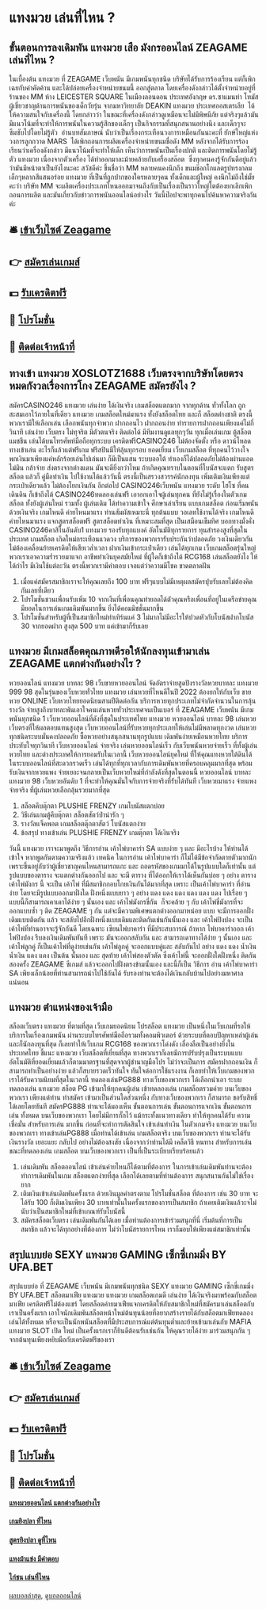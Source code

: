 # แทงมวย เล่นที่ไหน ?
## ขั้นตอนการลงเดิมพัน แทงมวย เสือ มังกรออนไลน์ ZEAGAME เล่นที่ไหน ?
ในเบื้องต้น แทงมวย ที่ ZEAGAME เว็บพนัน มีเกมพนันทุกชนิด บริษัทได้รับการร้องเรียน แต่ก็เพิกเฉยกับคำคัดค้าน และได้ปล่อยเครื่องจำหน่ายขนมนี้ ออกสู่ตลาด โดยเครื่องดังกล่าวได้ตั้งจำหน่ายอยู่ที่ร้านของ MM ห้าง LEICESTER SQUARE ในเมืองลอนดอน ประเทศอังกฤษ
ดร.ซาแมนท่า โทมัส ผู้เชี่ยวชาญด้านการพนันของเด็กวัยรุ่น จากมหาวิทยาลัย DEAKIN แทงมวย ประเทศออสเตรเลีย  ได้ให้ความสนใจกับเครื่องนี้ โดยกล่าวว่า ในขณะที่เครื่องดังกล่าวดูเหมือนจะไม่มีพิษมีภัย แต่จริงๆแล้วมันมีแนวโน้มที่จะทำให้การพนันในความรู้สึกของเด็กๆ เป็นกิจกรรมที่สนุกสนานอย่างนึง และเด็กๆจะซึมซับไปโดยไม่รู้ตัว  อ่านบทสัมภาษณ์
นับว่าเป็นเรื่องกระเทือนวงการเหมือนกันนะคะที่ ยักษ์ใหญ่แห่งวงการลูกกวาด MARS  ได้เพิกถอนการผลิตเครื่องจำหน่ายขนมชื่อดัง MM หลังจากได้รับการร้องเรียนว่าเครื่องดังกล่าว มีแนวโน้มที่จะทำให้เด็ก เห็นว่าการพนันเป็นเรื่องปกติ และติดการพนันโดยไม่รู้ตัว แทงมวย เนื่องจากตัวเครื่อง ได้ทำออกมาละม้ายคล้ายกับเครื่องสล๊อต  ซึ่งทุกคนคงรู้จักกันดีอยู่แล้ว ว่ามันมีหน้าตาเป็นยังไงนะคะ
สวัสดีค่ะ ขึ้นชื่อว่า MM หลายคนคงนึกถึง ขนมช๊อกโกแลตรูปทรงกลมเล็กๆหลากสีแสนอร่อย แทงมวย ที่เป็นที่ถูกปากของใครหลายๆคน ทั้งเด็กและผู้ใหญ่ คงนึกไม่ถึงใช่มั้ยคะว่า บริษัท MM จะผลิตเครื่องประเภทไหนออกมาจนถึงกับเป็นเรื่องเป็นราวใหญ่โตต้องยกเลิกเพิกถอนการผลิต และมันเกี่ยวกับข่าวการพนันออนไลน์อย่างไร วันนี้ป๊อปจะพาทุกคนไปค้นหาความจริงกันค่ะ

## 🛎 [เข้าเว็บไซต์ Zeagame](https://bit.ly/3SdLNi2)
## 👉 [สมัครเล่นเกมส์](https://bit.ly/3SdLNi2)
## 💵 [รับเครดิตฟรี](https://bit.ly/3dyRKHj)
## 👑 [โปรโมชั่น](https://bit.ly/3dyRKHj)
## 📱 [ติดต่อเจ้าหน้าที่](https://bit.ly/3dyRKHj)

## ทางเข้า แทงมวย XOSLOTZ1688 เว็บตรงจากบริษัทโดยตรง หมดกังวลเรื่องการโกง ZEAGAME สมัครยังไง ?
สมัครCASINO246 แทงมวย เล่นง่าย ได้เงินจริง เกมสล็อตแตกมาก จากทุกด้าน ทั่วทั้งโลก ถูกสะสมเอาไว้ภายในที่เดียว แทงมวย เกมสล็อตใหม่มาแรง ทั้งยังสล็อตไทย และก็ สล็อตต่างชาติ ตรงนี้พวกเรามีให้เลือกเล่น เลือกพนันทุกจำพวก ฝากถอนไว ฝากถอนง่าย ทำรายการฝากถอนเพียงแค่ไม่กี่วินาที เล่นง่าย เว็บตรง ไม่ทุจริต มีตัวตนจริง ติดต่อได้ มีทีมงานดูแลทุกๆวัน ทุกเมื่อเล่นเกม ตู้สล็อตแมชชีน เล่นได้บนโทรศัพท์มือถือทุกระบบ เครดิตฟรีCASINO246 ไม่ต้องจัดตั้ง หรือ ดาวน์โหลดทางเข้าเล่น อะไรก็แล้วแต่ฟรีเกม ฟรีสปินมีให้ลุ้นทุกรอบ ยอดเยี่ยม เว็บเกมสล็อต ที่ทุกคนไว้วางใจ พกเงินมาเพียงแค่หลักร้อยเล่นไปเล่นมา ก็มีเป็นแสน ระบบออโต้ ทำเองก็ได้ปลอดภัยไม่ต้องผ่านแอดไม่มิน กล้าจ่าย ส่งตรงจากต่างแดน มันจะดียิ่งกว่าไหม ถ้าเกิดคุณทราบในตอนที่โบนัสจะแตก รับสูตรสล็อต แล้วก็ คู่มือทำเงิน ไปใช้งานได้แล้ววันนี้ ตรงนี้เป็นสรวงสวรรค์นักลงทุน เพิ่มเติมเงินเพียงแต่กระเป๋าเดียวแล้ว ไม่ต้องโยกเงินกัน อีกต่อไป CASINO246เว็บพนัน แทงมวย ระดับ ไฮโซ ที่คนเดินดิน ก็เข้าถึงได้
CASINO246ทดลองเล่นฟรี เอาอกเอาใจผู้เล่นทุกคน ที่ยังไม่รู้เรื่องในตัวเกมสล็อต ทั้งยังผู้เล่นใหม่ รวมทั้ง ผู้เล่นเดิม ได้ทำความเข้าใจ ศึกษาเล่าเรียน แบบเกมสล็อต ก่อนเริ่มพนันด้วยเงินจริง เกมไหนดี ค่ายไหนมาแรง ท่านสัมผัสเหมาะนี่ ทุกต้นแบบ วอเลทใช้งานได้จริง เกมไหนดี ค่ายไหนมาแรง แจกสูตรสล็อตฟรี สูตรสล็อตทำเงิน ที่เหมาะสมที่สุด เป็นเสมือนเข็มทิศ บอกทางมั่งคั่ง CASINO246คาสิโนอันดับ1 แทงมวย รองรับทุกแบงค์ อัตโนมัติทุกรายการ ทุนสำรองสูงที่สุดในประเทศ เกมสล็อต เกิดใหม่กระเทือนแวดวง บริการของพวกเรารับประกันว่าปลอดภัย วงเงินเดียวกัน ไม่ต้องเคลื่อนย้ายเครดิตให้เสียเวล่ำเวลา ฝากเงินเข้ากระเป๋าเดียว เล่นได้ทุกเกม เว็บเกมสล็อตรุ่นใหญ่ พวกเราเอาความร่ำรวยมาแจก อาชีพทำเงินยุคสมัยใหม่ ที่ผู้ใดก็เข้าถึงได้ RCG168 เล่นสล็อตยังไง ให้ได้กำไร มีเงินใช้แต่ละวัน ตรงนี้พวกเรามีคำตอบ เจอแต่ว่าความมีโชค ขาดตลาดฝัน
1. เมื่อแค่สมัครสมาชิกเราจะให้คุณเลยถึง 100 บาท ฟรีๆแบบไม่มีเหตุผลสมัครปุบรับเลยไม่ต้องคิดกันเลยที่เดียว
2. โปรโมชั่นชวนเพื่อนรับเพิ่ม 10 จากเงืนที่เพื่อนคุณทำยอดได้ตัวคุณหรือเพื่อนที่อยู่ในเครือข่ายคุณมียอดในการเล่นเกมเดิมพันมากขึ้น ยิ่งได้คอมมิชชั่นมากขึ้น
3. โปรโมชั่นสำหรับผู้ที่เป็นสมาชิกใหม่ทำเทิร์นแค่ 3 ไม่มากไม่มีอะไรให้ปวดหัวกับโบนัสฝากโบนัส 30 จากยอดฝาก สูงสุด 500 บาท แค่เข้ามาก็รับเลย

## แทงมวย มีเกมสล็อตคุณภาพดีรอให้นักลงทุนเข้ามาเล่น ZEAGAME แตกต่างกันอย่างไร ?
หวยออนไลน์ แทงมวย บาทละ 98 เว็บขายหวยออนไลน์ จัดอัตราจ่ายสูดปังรางวัลหวยบาทละ แทงมวย 999 98 สุดในรุ่นของเว็บหวยทั่วไทย แทงมวย เล่นหวยที่ไหนดีในปี 2022 ต้องยกให้กับเว็บ ขายหวย ONLINE เว็บหวยไทยยอดนิยมสามปีติดต่อกัน บริการหวยทุกประเภทไม่จำกัดจำนวนในการลุ้นรางวัล จ่ายสูงถึงบาทละพันเอาใจคนเล่นหวยทั่วประเทศจนเป็นเบอร์ ที่ ZEAGAME เว็บพนัน มีเกมพนันทุกชนิด 1 เว็บหวยออนไลน์ที่ดังที่สุดในประเทศไทย แทงมวย หวยออนไลน์ บาทละ 98 เล่นหวยเว็บตรงที่ให้ผลตอบแทนสูงสุด เว็บหวยออนไลน์ที่รับหวยทุกประเภทให้เล่นไม่มีพลาดทุกงวด เล่นหวยทุกชนิดระบบมั่นคงปลอดภัย ซื้อหวยอย่างสนุกสนานทุกรูปแบบ เดิมพันง่ายเหมือนหวยไทย บริการประทับใจทุกวินาที เว็บหวยออนไลน์ จ่ายจริง เล่นหวยออนไลน์เร็ว กับเว็บพนันหวยจ่ายเร็ว ที่ทั้งผู้เล่นหวยไทย และต่างประเทศให้การยอมรับในเวลานี้ เว็บหวยออนไลน์ยุคใหม่ ที่ให้คุณแทงหวยใต้ดินได้ในระบบออนไลน์ที่สะดวกรวดเร็ว เล่นได้ทุกที่ทุกเวลากับการเดิมพันหวยที่ครอบคลุมมากที่สุด พร้อมรับเงินจากหวยแพง จ่ายเยอะจนกลายเป็นเว็บหวยใหม่ที่กำลังดังที่สุดในตอนนี้ หวยออนไลน์ บาทละ แทงมวย 98 เว็บหวยอันดับ 1 ที่จะทำให้คุณมั่นใจกับการจ่ายจริงที่รับได้ทันที เว็บหวยมาแรง จ่ายแพงจ่ายจริง ที่ผู้เล่นหวยเลือกลุ้นรวยมากที่สุด
1. สล็อตคีบตุ๊กตา PLUSHIE FRENZY เกมโบนัสแตกบ่อย
2. วิธีเล่นเกมตู้คีบตุ๊กตา สล็อตสัตว์ป่าน่ารัก ๆ
3. รางวัลแจ็คพอต เกมสล็อตตุ๊กตาสัตว์ โบนัสแตกง่าย
4. ข้อสรุป ทางเข้าเล่น PLUSHIE FRENZY เกมตุ๊กตา ได้เงินจริง

วันนี้ แทงมวย เราจะมาพูดถึง วิธีการอ่าน เค้าไพ่บาคาร่า SA แบบง่าย ๆ และ มีอะไรบ้าง ให้ท่านได้เข้าใจ หากพูดกันตามความจริงแล้ว เทคนิค ในการอ่าน เค้าไพ่บาคาร่า ก็ไม่ได้มีข้อจำกัดตายตัวมากนัก เพราะขึ้นอยู่กับว่าผู้เชี่ยวชาญคนไหนสามารถแกะ และ ถอดรหัสของเกมมาได้ในรูปแบบใดก็เท่านั้น แต่รูปแบบของตาราง จะแตกต่างกันออกไป และ จะมี ตาราง ที่ได้ออกให้เราได้เห็นกันบ่อย ๆ อย่าง ตารางเค้าไพ่มังกร นี้ จะเป็น เค้าไพ่ ที่มีสมาชิกกอบโกยเงินกันได้มากที่สุด เพราะ เป็นเค้าไพ่บาคาร่า ที่อ่านง่าย โดยจะมีรูปแบบออกมาฝั่งใด ฝั่งหนึ่งแบบยาว ๆ อย่าง แดง แดง แดง แดง แดง แดง ไปเรื่อย ๆ แบบนี้ก็สามารถเคาเดาได้ง่าย ๆ นั้นเอง และ เค้าไพ่มังกรขี่กัน  ก็จะคล้าย ๆ กับ เค้าไพ่ขี่มังกรที่จะออกแบบซ้ำ ๆ ติด ZEAGAME ๆ กัน แต่จะมีความพิเศษแตกต่างออกมาหน่อย แบบ จะมีการออกฝั่งเดิมแบบติดกัน แล้ว จะสลับไปอีกฝั่งหนึ่งแบบเดิมและติดกันเช่นกันนั้นเอง และ เค้าไพ่ปิงปอง จะเป็นเค้าไพ่ที่ท่านอาจจะรู้จักกันดี โดยเฉพาะ เซียนไพ่บาคาร่า ที่มีประสบการณ์ ถ้าหาก ไพ่บาคาร่าออก เค้าไพ่ปิงปอง รีบลงเงินเดิมพันทันที เพราะ มันจะออกสลับกัน และ สามารถเดาทางได้ง่าย ๆ นั้นเอง และ เค้าไพ่ลูกคู่ ก็เป็นเค้าไพ่ที่ดูง่ายเช่นกัน เค้าไพ่ลูกคู่ จะออกแบบคู่และ สลับกันไป อย่าง แดง แดง น้ำเงิน น้ำเงิน แดง แดง เป็นต้น นั้นเอง และ สุดท้าย เค้าไพ่สองตัวตัด ซึ่งเค้าไพ่นี้ จะออกฝั่งใดฝั่งหนึ่ง ติดกัน สองครั้ง ZEAGAME ซีเกมส์ แล้วจะออกไปฝั่งตรงข้ามนั้นเอง และนี้ก็เป็น วิธีการ อ่าน เค้าไพ่บาคาร่า SA เพียงเล็กน้อยที่ท่านสามารถนำไปใช้กันได้ รับรองท่านจะต้องได้เงินกลับบ้านไปอย่างมหาศาลแน่นอน

## แทงมวย ตำแหน่งของเจ้ามือ
สล็อตเว็บตรง แทงมวย ที่ตามที่สุด เว็บเกมยอดนิยม โปรสล็อต แทงมวย เป็นหนึ่งในเว็บเกมที่รอให้บริการในเรื่องเกมพนัน ผ่านระบบโทรศัพท์มือถือรวมทั้งคอมพิวเตอร์ ด้วยระบบที่ตอบปัญหาเหล่าผู้เล่นและก็นักลงทุนที่สุด ก็เลยทำให้เว็บเกม RCG168 ของพวกเราโด่งดัง เลื่องลือเป็นอย่างยิ่งในประเทศไทย ชี้แนะ แทงมวย เว็บสล็อตที่เยี่ยมที่สุด ทางพวกเราก็เลยมีการปรับปรุงเป็นระบบแบบอัตโนมัติที่ยอดเยี่ยมแล้วก็ตามมาตรฐานที่สุดจากผู้ชำนาญมือโปร ไม่ว่าจะเป็นการ สมัครฝากถอนเงิน ก็สามารถทำเป็นอย่างง่าย แล้วก็สบายรวดเร็วทันใจ ทันใจต่อการใช้แรงงาน ก็เลยทำให้เว็บเกมของพวกเราได้รับความนิยมที่สุดในเวลานี้
ทดลองเล่นPG888 ทางเว็บของพวกเรา ได้เลือกนำเอา ระบบทดลองเล่น แทงมวย สล็อต PG เข้ามาให้ทุกคนผู้เล่น เข้าทดลองเล่น เกมสล็อตรวมค่าย บนเว็บของพวกเรา เพียงแต่ท่าน ทำสมัคร เข้ามาเป็นส่วนใดส่วนหนึ่ง กับทางเว็บของพวกเรา ก็สามารถ ขอรับสิทธิ์ ได้เลยโดยทันที สมัครPG888 ท่านจะได้มองเห็น ขั้นตอนการเล่น ขั้นตอนการแจกเงิน ขั้นตอนการเล่น ทั้งหมด บนเว็บของพวกเรา โดยไม่มีการกั๊กไว้ แม้กระทั้งแนวทางเดียว ทำให้ทุกคนได้รับ ความเชื่อมั่น สำหรับการเล่น มากขึ้น ก่อนที่จะทำการตัดสินใจ เข้าเล่นทำเงิน ในตัวเกมจริง แทงมวย บนเว็บของพวกเรา ทางเข้าเล่นPG888 เมื่อท่านได้เข้าเล่น เกมสล็อตจริง บนเว็บของพวกเรา ท่านจะได้รับ เงินรางวัล เยอะแยะ กลับไป อย่างไม่ต้องสงสัย เนื่องจากว่าท่านได้มี เคล็ดวิธี หนทาง สำหรับการเล่น ขณะที่ทดลองเล่น เกมสล็อต บนเว็บของพวกเรา เป็นที่เป็นระเบียบเรียบร้อยแล้ว
1. เล่นเดิมพัน สล็อตออนไลน์ เข้าเล่นค่ายไหนก็ได้ตามที่ต้องการ ในการเข้าเล่นเดิมพันท่านจะต้องทำการเดิมพันในเกม สล็อตแตกง่ายที่สุด เลือกได้เลยตามที่ท่านต้องการ สนุกสนานกันไม่ใช่เรื่องยาก
2. เติมเงินเข้าเล่นเดิมพันครั้งแรก ด้วยเงินมูลค่าตรงตาม โปรโมชั่นสล็อต ที่ต้องการ เช่น 30 บาท จะได้รับ 100 ก็เติมเงินเพียง 30 บาทเท่านั้นในครั้งแรกของการเป็นสมาชิก ถ้าเคยเติมเงินแล้วะจไม่นับว่าเป็นสมาชิกใหม่ที่เข้าเกณฑ์รับโบนัสนี้
3. สมัครสล็อตเว็บตรง เล่นเดิมพันกันได้เลย เมื่อท่านต้องการเข้าร่วมสนุกที่นี่ เริ่มต้นที่การเป็นสมาชิก แล้วจะได้ทุกอย่างที่ต้องการ ไม่ว่าโบนัสรายการไหน เราก็มอบให้เพียงแต่สมาชิกเท่านั้น

## สรุปแบบย่อ SEXY แทงมวย GAMING เซ็กซี่เกมมิ่ง BY UFA.BET
สรุปแบบย่อ ที่ ZEAGAME เว็บพนัน มีเกมพนันทุกชนิด SEXY แทงมวย GAMING เซ็กซี่เกมมิ่ง BY UFA.BET สล็อตมาเฟีย แทงมวย แทงมวย เกมสล็อตเกมดี เล่นง่าย ได้เงินจริงมาพร้อมกับสล็อตมาเฟีย เครดิตฟรีไม่ต้องแชร์ โดยสล็อตค่ายมาเฟียแจกเครดิตให้กับสมาชิกใหม่ที่สมัครมาเล่นสล็อตกับเราเป็นครั้งแรก เอาใจนักเดิมพันสล็อตหน้าใหม่ต้นทุนน้อยที่อยากสร้างรายได้กับสล็อตมาเฟียทดลองเล่นได้ทั้งหมด หรือจะเป็นนักพนันสล็อตที่มีประสบการณ์แต่ต้นทุนต่ำและย้ายเข้ามาเล่นกับ MAFIA แทงมวย SLOT เปิด ใหม่ เป็นครั้งแรกเราก็ยินดีต้อนรับเช่นกัน ให้คุณรวยได้ง่าย มาร่วมสนุกกัน ๆ จากต้นทุนเพียงหยิบมือกับเครดิตฟรีของเรา

## 🛎 [เข้าเว็บไซต์ Zeagame](https://bit.ly/3SdLNi2)
## 👉 [สมัครเล่นเกมส์](https://bit.ly/3SdLNi2)
## 💵 [รับเครดิตฟรี](https://bit.ly/3dyRKHj)
## 👑 [โปรโมชั่น](https://bit.ly/3dyRKHj)
## 📱 [ติดต่อเจ้าหน้าที่](https://bit.ly/3dyRKHj)

#### [แทงมวยออนไลน์ แตกต่างกันอย่างไร](https://atom.io/themes/แทงมวยออนไลน์%20แตกต่างกันอย่างไร)
#### [เกมยิงปลา ที่ไหน](https://atom.io/themes/เกมยิงปลา%20ที่ไหน)
#### [สูตรยิงปลา ดูที่ไหน](https://atom.io/themes/สูตรยิงปลา%20ดูที่ไหน)
#### [แทงม้าแข่ง มีคำตอบ](https://atom.io/themes/แทงม้าแข่ง%20มีคำตอบ)
#### [ไก่ชน เล่นที่ไหน](https://atom.io/themes/ไก่ชน%20เล่นที่ไหน)

[ผลบอลล่าสุด](https://siamsport.tv "ผลบอลล่าสุด"), [ดูบอลออนไลน์](https://siamsport.tv/ดูบอลสด "ดูบอลออนไลน์")